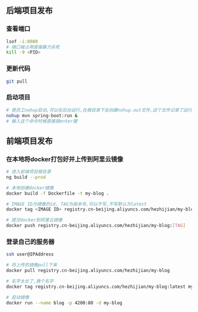 ## 后端项目发布

### 查看端口

```bash
lsof -i:8080
# 端口被占用直接暴力杀死
kill -9 <PID>
```

### 更新代码

```bash
git pull
```

### 启动项目

```bash
# 使员工nohup启动,可以在后台运行,在根目录下会创建nohup.out文件,这个文件记录了运行的日志
nohup mvn spring-boot:run &
# 输入这个命令时候直接按enter键
```

## 前端项目发布

### 在本地将docker打包好并上传到阿里云镜像

```bash
# 进入前端项目根目录
ng build --prod

# 本地创建docker镜像
docker build -f Dockerfile -t my-blog .

# IMAGE ID为镜像的id, TAG为版本号,可以不写,不写默认为latest
docker tag <IMAGE ID> registry.cn-beijing.aliyuncs.com/hezhijian/my-blog:[TAG]

# 提交docker到阿里云镜像
docker push registry.cn-beijing.aliyuncs.com/hezhijian/my-blog:[TAG]
```

### 登录自己的服务器

```bash
ssh user@IPAddress

# 将上传的镜像pull下来
docker pull registry.cn-beijing.aliyuncs.com/hezhijian/my-blog

# 名字太长了,换个名字
docker tag registry.cn-beijing.aliyuncs.com/hezhijian/my-blog:latest my-blog

# 启动镜像
docker run --name blog -p 4200:80 -d my-blog
```